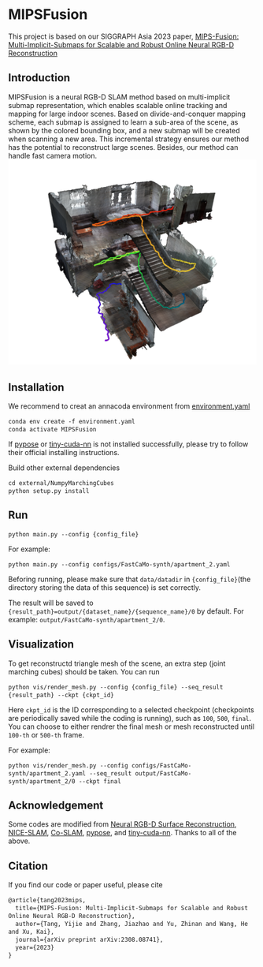 # MIPSFusion
This project is based on our SIGGRAPH Asia 2023 paper, [MIPS-Fusion: Multi-Implicit-Submaps for Scalable and Robust Online Neural RGB-D Reconstruction](https://arxiv.org/pdf/2308.08741.pdf)


## Introduction
MIPSFusion is a neural RGB-D SLAM method based on multi-implicit submap representation, which enables scalable online tracking and mapping for large indoor scenes. Based on divide-and-conquer mapping scheme, each submap is assigned to learn a sub-area of the scene, as shown by the colored bounding box, and a new submap will be created when scanning a new area. This incremental strategy ensures our method has the potential to reconstruct large scenes. Besides, our method can handle fast camera motion.
<img src="fig/1.png" alt="drawing" width="700"/>

## Installation
We recommend to creat an annacoda environment from [environment.yaml](environment.yaml)
```
conda env create -f environment.yaml
conda activate MIPSFusion
```
If [pypose](https://github.com/pypose/pypose) or [tiny-cuda-nn](https://github.com/NVlabs/tiny-cuda-nn) is not installed successfully, please try to follow their official installing instructions.

Build other external dependencies
```
cd external/NumpyMarchingCubes
python setup.py install
```

## Run
```
python main.py --config {config_file}
```
For example:
```
python main.py --config configs/FastCaMo-synth/apartment_2.yaml
```
Beforing running, please make sure that `data/datadir` in `{config_file}`(the directory storing the data of this sequence) is set correctly.

The result will be saved to `{result_path}=output/{dataset_name}/{sequence_name}/0` by default. For example: `output/FastCaMo-synth/apartment_2/0`.

## Visualization
To get reconstructd triangle mesh of the scene, an extra step (joint marching cubes) should be taken. You can run
```
python vis/render_mesh.py --config {config_file} --seq_result {result_path} --ckpt {ckpt_id}
```
Here `ckpt_id` is the ID corresponding to a selected checkpoint (checkpoints are periodically saved while the coding is running), such as `100`, `500`, `final`. You can choose to either rendrer the final mesh or mesh reconstructed until `100-th` or `500-th` frame.

For example:
```
python vis/render_mesh.py --config configs/FastCaMo-synth/apartment_2.yaml --seq_result output/FastCaMo-synth/apartment_2/0 --ckpt final
```

## Acknowledgement
Some codes are modified from [Neural RGB-D Surface Reconstruction](https://dazinovic.github.io/neural-rgbd-surface-reconstruction/), [NICE-SLAM](https://github.com/cvg/nice-slam), [Co-SLAM](https://github.com/HengyiWang/Co-SLAM/tree/main), [pypose](https://github.com/pypose/pypose), and [tiny-cuda-nn](https://github.com/NVlabs/tiny-cuda-nn). Thanks to all of the above.

## Citation
If you find our code or paper useful, please cite
```
@article{tang2023mips,
  title={MIPS-Fusion: Multi-Implicit-Submaps for Scalable and Robust Online Neural RGB-D Reconstruction},
  author={Tang, Yijie and Zhang, Jiazhao and Yu, Zhinan and Wang, He and Xu, Kai},
  journal={arXiv preprint arXiv:2308.08741},
  year={2023}
}
```
